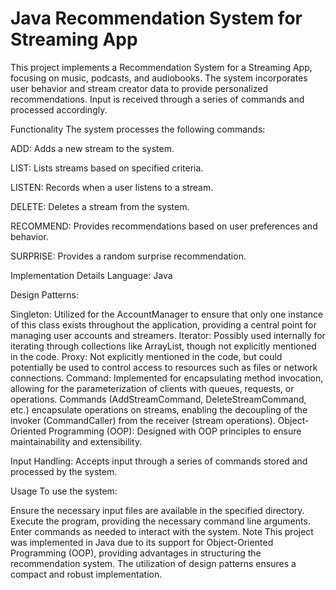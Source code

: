 # Java Recommendation System for Streaming App

This project implements a Recommendation System for a Streaming App, focusing on music, podcasts, and audiobooks. The system incorporates user behavior and stream creator data to provide personalized recommendations. Input is received through a series of commands and processed accordingly.

Functionality
The system processes the following commands:

ADD: Adds a new stream to the system.

LIST: Lists streams based on specified criteria.

LISTEN: Records when a user listens to a stream.

DELETE: Deletes a stream from the system.

RECOMMEND: Provides recommendations based on user preferences and behavior.

SURPRISE: Provides a random surprise recommendation.

Implementation Details
Language: Java

Design Patterns:

Singleton: Utilized for the AccountManager to ensure that only one instance of this class exists throughout the application, providing a central point for managing user accounts and streamers.
Iterator: Possibly used internally for iterating through collections like ArrayList, though not explicitly mentioned in the code.
Proxy: Not explicitly mentioned in the code, but could potentially be used to control access to resources such as files or network connections.
Command: Implemented for encapsulating method invocation, allowing for the parameterization of clients with queues, requests, or operations. Commands (AddStreamCommand, DeleteStreamCommand, etc.) encapsulate operations on streams, enabling the decoupling of the invoker (CommandCaller) from the receiver (stream operations).
Object-Oriented Programming (OOP): Designed with OOP principles to ensure maintainability and extensibility.

Input Handling: Accepts input through a series of commands stored and processed by the system.

Usage
To use the system:

Ensure the necessary input files are available in the specified directory.
Execute the program, providing the necessary command line arguments.
Enter commands as needed to interact with the system.
Note
This project was implemented in Java due to its support for Object-Oriented Programming (OOP), providing advantages in structuring the recommendation system. The utilization of design patterns ensures a compact and robust implementation.
